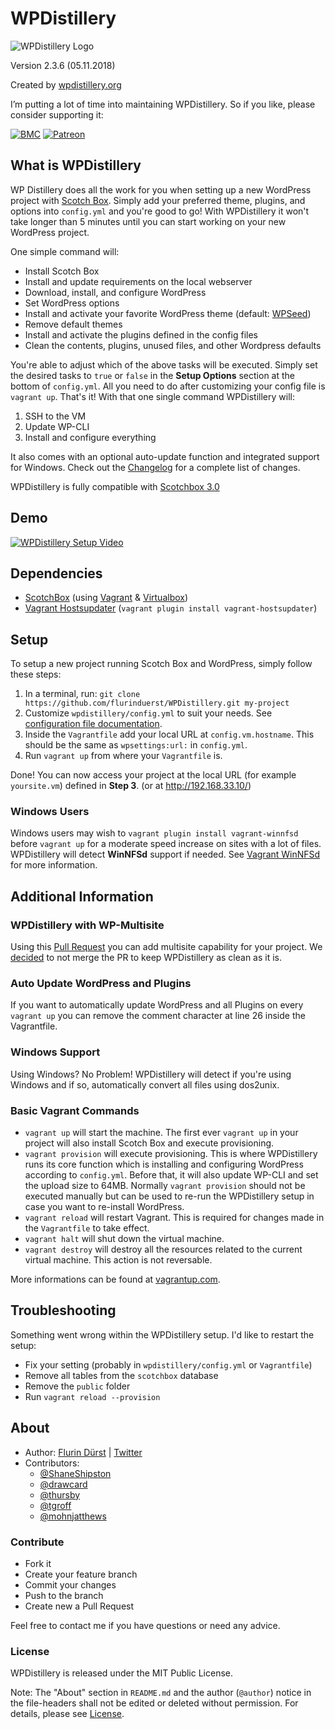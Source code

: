 # WPDistillery

![WPDistillery Logo](http://files.flurinduerst.ch/wpdistillery/wpdistillery_logo.png)

Version 2.3.6 (05.11.2018)

Created by [wpdistillery.org](https://wpdistillery.org)

I’m putting a lot of time into maintaining WPDistillery. So if you like, please consider supporting it:

[![BMC](https://www.buymeacoffee.com/assets/img/custom_images/orange_img.png)](https://www.buymeacoffee.com/flurinduerst)
[![Patreon](https://files.flurinduerst.ch/patreon.jpg)](https://www.patreon.com/bePatron?u=10089926)

## What is WPDistillery

WP Distillery does all the work for you when setting up a new WordPress project with [Scotch Box](https://box.scotch.io/). Simply add your preferred theme, plugins, and options into `config.yml` and you're good to go! With WPDistillery it won't take longer than 5 minutes until you can start working on your new WordPress project.

One simple command will:

- Install Scotch Box
- Install and update requirements on the local webserver
- Download, install, and configure WordPress
- Set WordPress options
- Install and activate your favorite WordPress theme (default: [WPSeed](https://wpseed.org))
- Remove default themes
- Install and activate the plugins defined in the config files
- Clean the contents, plugins, unused files, and other Wordpress defaults

You're able to adjust which of the above tasks will be executed. Simply set the desired tasks to `true` or `false` in the **Setup Options** section at the bottom of `config.yml`. All you need to do after customizing your config file is `vagrant up`. That's it! With that one single command WPDistillery will:

1. SSH to the VM
1. Update WP-CLI
1. Install and configure everything

It also comes with an optional auto-update function and integrated support for Windows. Check out the [Changelog](CHANGELOG.md) for a complete list of changes.

WPDistillery is fully compatible with [Scotchbox 3.0](https://box.scotch.io/)

## Demo

[![WPDistillery Setup Video](http://files.flurinduerst.ch/wpdistillery/demovideo_thumb2.png)](https://youtu.be/y1GtIiODsxM)

## Dependencies

- [ScotchBox](https://box.scotch.io) (using [Vagrant](https://vagrantup.com) & [Virtualbox](https://virtualbox.org))
- [Vagrant Hostsupdater](https://github.com/cogitatio/vagrant-hostsupdater) (`vagrant plugin install vagrant-hostsupdater`)

## Setup

To setup a new project running Scotch Box and WordPress, simply follow these steps:

1. In a terminal, run: `git clone https://github.com/flurinduerst/WPDistillery.git my-project`
2. Customize `wpdistillery/config.yml` to suit your needs. See [configuration file documentation](README_CONFIG.md).
3. Inside the `Vagrantfile` add your local URL at `config.vm.hostname`. This should be the same as `wpsettings:url:` in `config.yml`.
4. Run `vagrant up` from where your `Vagrantfile` is.

Done! You can now access your project at the local URL (for example `yoursite.vm`) defined in **Step 3**. (or at http://192.168.33.10/)

### Windows Users

Windows users may wish to `vagrant plugin install vagrant-winnfsd` before `vagrant up` for a moderate speed increase on sites with a lot of files. WPDistillery will detect **WinNFSd** support if needed. See [Vagrant WinNFSd](https://github.com/winnfsd/vagrant-winnfsd) for more information.

## Additional Information

### WPDistillery with WP-Multisite

Using this [Pull Request](https://github.com/flurinduerst/WPDistillery/pull/45) you can add multisite capability for your project. We [decided](https://github.com/flurinduerst/WPDistillery/issues/59) to not merge the PR to keep WPDistillery as clean as it is.

### Auto Update WordPress and Plugins

If you want to automatically update WordPress and all Plugins on every `vagrant up` you can remove the comment character at line 26 inside the Vagrantfile.

### Windows Support

Using Windows? No Problem! WPDistillery will detect if you're using Windows and if so, automatically convert all files using dos2unix.

### Basic Vagrant Commands

- `vagrant up` will start the machine. The first ever `vagrant up` in your project will also install Scotch Box and execute provisioning.
- `vagrant provision` will execute provisioning. This is where WPDistillery runs its core function which is installing and configuring WordPress according to `config.yml`. Before that, it will also update WP-CLI and set the upload size to 64MB. Normally `vagrant provision` should not be executed manually but can be used to re-run the WPDistillery setup in case you want to re-install WordPress.
- `vagrant reload` will restart Vagrant. This is required for changes made in the `Vagrantfile` to take effect.
- `vagrant halt` will shut down the virtual machine.
- `vagrant destroy` will destroy all the resources related to the current virtual machine. This action is not reversable.

 More informations can be found at [vagrantup.com](https://vagrantup.com).

## Troubleshooting

Something went wrong within the WPDistillery setup. I'd like to restart the setup:

- Fix your setting (probably in `wpdistillery/config.yml` or `Vagrantfile`)
- Remove all tables from the `scotchbox` database
- Remove the `public` folder
- Run `vagrant reload --provision`

## About

- Author: [Flurin Dürst](https://github.com/flurinduerst) | [Twitter](https://twitter.com/flurinduerst)
- Contributors:
  - [@ShaneShipston](https://github.com/ShaneShipston)
  - [@drawcard](https://github.com/drawcard)
  - [@thursby](https://github.com/thursby)
  - [@tgroff](https://github.com/tgroff)
  - [@mohnjatthews](https://github.com/mohnjatthews)

### Contribute

- Fork it
- Create your feature branch
- Commit your changes
- Push to the branch
- Create new a Pull Request

Feel free to contact me if you have questions or need any advice.

### License

WPDistillery is released under the MIT Public License.

Note: The "About" section in `README.md` and the author (`@author`) notice in the file-headers shall not be edited or deleted without permission. For details, please see [License](LICENSE).
